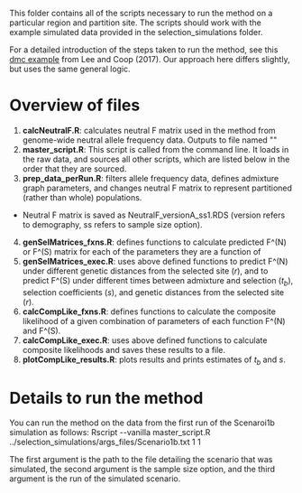 This folder contains all of the scripts necessary to run the method on a particular
region and partition site. The scripts should work with the example simulated data
provided in the selection_simulations folder.

For a detailed introduction of the steps taken to run the method,
see this [dmc example](https://github.com/kristinmlee/dmc/blob/master/dmc_example.md) from Lee and Coop (2017).
Our approach here differs slightly, but uses the same general logic.

# Overview of files
 1. **calcNeutralF.R**: calculates neutral F matrix used in the method from genome-wide
    neutral allele frequency data. Outputs to file named ""
 2. **master_script.R**: This script is called from the command line. It loads in
                     the raw data, and sources all
                     other scripts, which are listed below in the order that they are sourced.
 3. **prep_data_perRun.R**: filters allele frequency data, defines admixture graph parameters, and changes neutral F matrix to represent partitioned (rather than whole) populations.
  + Neutral F matrix is saved as NeutralF_versionA_ss1.RDS (version refers to demography, ss refers to sample size option).
 4. **genSelMatrices_fxns.R**: defines functions to calculate predicted F^(N) or F^(S) matrix
                               for each of the parameters they are a function of
 5. **genSelMatrices_exec.R**: uses above defined functions to predict F^(N) under
    different genetic distances from the selected site ($r$), and to predict F^(S) under
    different times between admixture and selection ($t_b$), selection coefficients ($s$),
    and genetic distances from the selected site ($r$).
 6. **calcCompLike_fxns.R**: defines functions to calculate the composite likelihood
    of a given combination of parameters of each function F^(N) and F^(S).
 7. **calcCompLike_exec.R**: uses above defined functions to calculate composite likelihoods and
                             saves these results to a file.
 8. **plotCompLike_results.R**: plots results and prints estimates of $t_b$ and $s$.

# Details to run the method
You can run the method on the data from the first run of the Scenaroi1b simulation as follows:
Rscript --vanilla master_script.R ../selection_simulations/args_files/Scenario1b.txt 1 1

The first argument is the path to the file detailing the scenario that was simulated, the second argument is the sample size option, and the third argument is the run of the simulated scenario.
